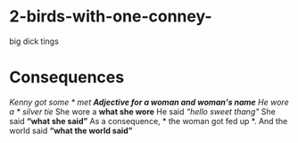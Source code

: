 ﻿# 2-birds-with-one-conney-
big dick tings
# Consequences
*Kenny got some *
met
**Adjective for a woman and woman's name**
He wore a * silver tie*
She wore a **what she wore**
He said *“hello sweet thang"*
She said **“what she said”**
As a consequence, * the woman got fed up *.
And the world said **“what the world said”**

